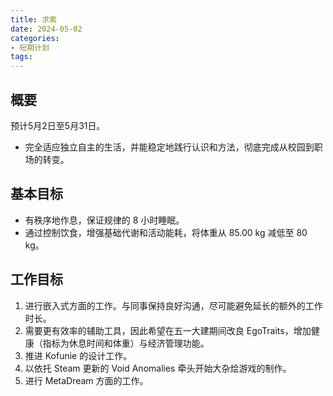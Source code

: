```yaml
---
title: 求索
date: 2024-05-02
categories:
- 短期计划
tags:
---
```


## 概要

预计5月2日至5月31日。

- 完全适应独立自主的生活，并能稳定地践行认识和方法，彻底完成从校园到职场的转变。

## 基本目标

- 有秩序地作息，保证规律的 8 小时睡眠。
- 通过控制饮食，增强基础代谢和活动能耗，将体重从 85.00 kg 减低至 80 kg。

## 工作目标

1. 进行嵌入式方面的工作。与同事保持良好沟通，尽可能避免延长的额外的工作时长。
2. 需要更有效率的辅助工具，因此希望在五一大建期间改良 EgoTraits，增加健康（指标为休息时间和体重）与经济管理功能。
3. 推进 Kofunie 的设计工作。
4. 以依托 Steam 更新的 Void Anomalies 牵头开始大杂烩游戏的制作。
5. 进行 MetaDream 方面的工作。
